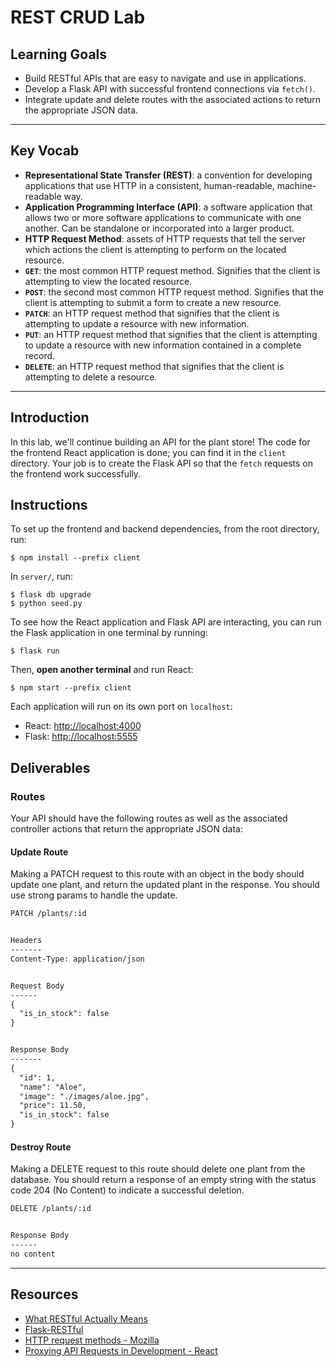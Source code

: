 # REST CRUD Lab

## Learning Goals

- Build RESTful APIs that are easy to navigate and use in applications.
- Develop a Flask API with successful frontend connections via `fetch()`.
- Integrate update and delete routes with the associated actions to return
  the appropriate JSON data.

***

## Key Vocab

- **Representational State Transfer (REST)**: a convention for developing
  applications that use HTTP in a consistent, human-readable, machine-readable
  way.
- **Application Programming Interface (API)**: a software application that
  allows two or more software applications to communicate with one another.
  Can be standalone or incorporated into a larger product.
- **HTTP Request Method**: assets of HTTP requests that tell the server which
  actions the client is attempting to perform on the located resource.
- **`GET`**: the most common HTTP request method. Signifies that the client is
  attempting to view the located resource.
- **`POST`**: the second most common HTTP request method. Signifies that the
  client is attempting to submit a form to create a new resource.
- **`PATCH`**: an HTTP request method that signifies that the client is attempting
  to update a resource with new information.
- **`PUT`**: an HTTP request method that signifies that the client is attempting
  to update a resource with new information contained in a complete record.
- **`DELETE`**: an HTTP request method that signifies that the client is
  attempting to delete a resource.

***

## Introduction

In this lab, we'll continue building an API for the plant store! The code for
the frontend React application is done; you can find it in the `client`
directory. Your job is to create the Flask API so that the `fetch` requests on
the frontend work successfully.

## Instructions

To set up the frontend and backend dependencies, from the root directory, run:

```console
$ npm install --prefix client
```

In `server/`, run:

```console
$ flask db upgrade
$ python seed.py
```

To see how the React application and Flask API are interacting, you can run the
Flask application in one terminal by running:

```console
$ flask run
```

Then, **open another terminal** and run React:

```console
$ npm start --prefix client
```

Each application will run on its own port on `localhost`:

- React: [http://localhost:4000](http://localhost:4000)
- Flask: [http://localhost:5555](http://localhost:5555)

## Deliverables

### Routes

Your API should have the following routes as well as the associated controller
actions that return the appropriate JSON data:

#### Update Route

Making a PATCH request to this route with an object in the body should update one
plant, and return the updated plant in the response. You should use strong
params to handle the update.

```txt
PATCH /plants/:id


Headers
-------
Content-Type: application/json


Request Body
------
{
  "is_in_stock": false
}


Response Body
-------
{
  "id": 1,
  "name": "Aloe",
  "image": "./images/aloe.jpg",
  "price": 11.50,
  "is_in_stock": false
}
```

#### Destroy Route

Making a DELETE request to this route should delete one plant from the database.
You should return a response of an empty string with the status code 204 (No
Content) to indicate a successful deletion.

```txt
DELETE /plants/:id


Response Body
------
no content
```

***

## Resources

- [What RESTful Actually Means](https://codewords.recurse.com/issues/five/what-restful-actually-means)
- [Flask-RESTful][frest]
- [HTTP request methods - Mozilla](https://developer.mozilla.org/en-US/docs/Web/HTTP/Methods)
- [Proxying API Requests in Development - React][proxying]

[frest]: https://flask-restful.readthedocs.io/en/latest/
[proxying]: https://create-react-app.dev/docs/proxying-api-requests-in-development/